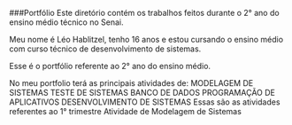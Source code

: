 ###Portfólio 
Este diretório contém os trabalhos feitos durante o 2° ano do ensino médio técnico no Senai.

Meu nome é Léo Hablitzel, tenho 16 anos e estou cursando o ensino médio com curso técnico de desenvolvimento de sistemas.

Esse é o portfólio referente ao 2° ano do ensino médio.

No meu portfolio terá as principais atividades de:
MODELAGEM DE SISTEMAS
TESTE DE SISTEMAS
BANCO DE DADOS
PROGRAMAÇÃO DE APLICATIVOS
DESENVOLVIMENTO DE SISTEMAS
Essas são as atividades referentes ao 1° trimestre
Atividade de Modelagem de Sistemas


